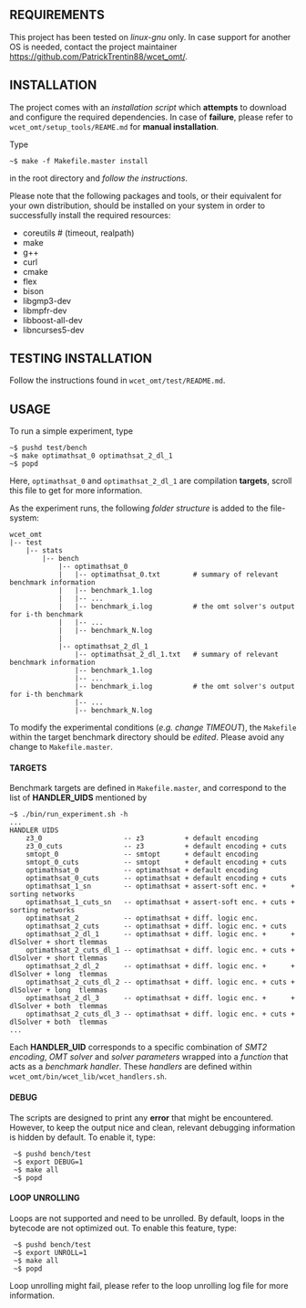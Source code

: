 ## REQUIREMENTS

This project has been tested on *linux-gnu* only. In case support for another OS is needed, contact
the project maintainer <https://github.com/PatrickTrentin88/wcet_omt/>.


## INSTALLATION

The project comes with an *installation script* which **attempts** to download and configure the 
required dependencies. In case of **failure**, please refer to `wcet_omt/setup_tools/REAME.md` 
for **manual installation**.

Type

    ~$ make -f Makefile.master install

in the root directory and *follow the instructions*.

Please note that the following packages and tools, or their equivalent for your own distribution,
should be installed on your system in order to successfully install the required resources:

- coreutils         # (timeout, realpath)
- make
- g++
- curl
- cmake
- flex
- bison
- libgmp3-dev
- libmpfr-dev
- libboost-all-dev
- libncurses5-dev

## TESTING INSTALLATION

Follow the instructions found in `wcet_omt/test/README.md`.

## USAGE

To run a simple experiment, type

    ~$ pushd test/bench
    ~$ make optimathsat_0 optimathsat_2_dl_1
    ~$ popd

Here, `optimathsat_0` and `optimathsat_2_dl_1` are compilation **targets**, scroll this
file to get for more information.

As the experiment runs, the following *folder structure* is added to the file-system:
    
    wcet_omt
    |-- test
        |-- stats
            |-- bench
                |-- optimathsat_0
                |   |-- optimathsat_0.txt        # summary of relevant benchmark information
                |   |-- benchmark_1.log
                |   |-- ...
                |   |-- benchmark_i.log          # the omt solver's output for i-th benchmark
                |   |-- ...
                |   |-- benchmark_N.log
                |
                |-- optimathsat_2_dl_1
                    |-- optimathsat_2_dl_1.txt   # summary of relevant benchmark information
                    |-- benchmark_1.log
                    |-- ...
                    |-- benchmark_i.log          # the omt solver's output for i-th benchmark
                    |-- ...
                    |-- benchmark_N.log

To modify the experimental conditions (*e.g. change TIMEOUT*), the `Makefile` within the target 
benchmark directory should be *edited*. Please avoid any change to `Makefile.master`.


#### TARGETS

Benchmark targets are defined in `Makefile.master`, and correspond to the list of **HANDLER_UIDS**
mentioned by

    ~$ ./bin/run_experiment.sh -h
    ...
    HANDLER UIDS
        z3_0                    -- z3          + default encoding
        z3_0_cuts               -- z3          + default encoding + cuts
        smtopt_0                -- smtopt      + default encoding
        smtopt_0_cuts           -- smtopt      + default encoding + cuts
        optimathsat_0           -- optimathsat + default encoding
        optimathsat_0_cuts      -- optimathsat + default encoding + cuts
        optimathsat_1_sn        -- optimathsat + assert-soft enc. +      + sorting networks
        optimathsat_1_cuts_sn   -- optimathsat + assert-soft enc. + cuts + sorting networks
        optimathsat_2           -- optimathsat + diff. logic enc.
        optimathsat_2_cuts      -- optimathsat + diff. logic enc. + cuts
        optimathsat_2_dl_1      -- optimathsat + diff. logic enc. +      + dlSolver + short tlemmas
        optimathsat_2_cuts_dl_1 -- optimathsat + diff. logic enc. + cuts + dlSolver + short tlemmas
        optimathsat_2_dl_2      -- optimathsat + diff. logic enc. +      + dlSolver + long  tlemmas
        optimathsat_2_cuts_dl_2 -- optimathsat + diff. logic enc. + cuts + dlSolver + long  tlemmas
        optimathsat_2_dl_3      -- optimathsat + diff. logic enc. +      + dlSolver + both  tlemmas
        optimathsat_2_cuts_dl_3 -- optimathsat + diff. logic enc. + cuts + dlSolver + both  tlemmas
    ...

Each **HANDLER_UID** corresponds to a specific combination of *SMT2 encoding*, *OMT solver*
and *solver parameters* wrapped into a *function* that acts as a *benchmark handler*. These
*handlers* are defined within `wcet_omt/bin/wcet_lib/wcet_handlers.sh`.


#### DEBUG

The scripts are designed to print any **error** that might be encountered. However, to keep the 
output nice and clean, relevant debugging information is hidden by default. To enable it, type:

     ~$ pushd bench/test
     ~$ export DEBUG=1
     ~$ make all
     ~$ popd

#### LOOP UNROLLING

Loops are not supported and need to be unrolled. By default, loops in the bytecode are not 
optimized out. To enable this feature, type:

     ~$ pushd bench/test
     ~$ export UNROLL=1
     ~$ make all
     ~$ popd

Loop unrolling might fail, please refer to the loop unrolling log file for more information.
